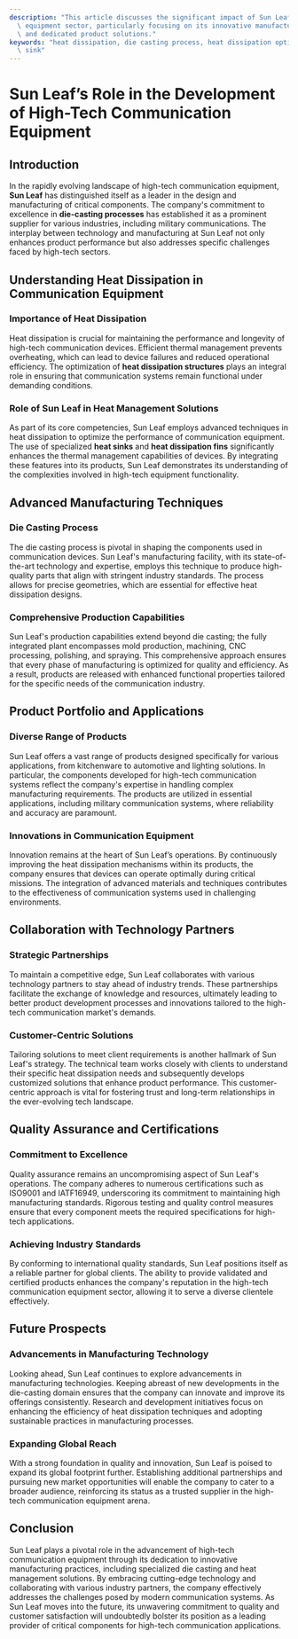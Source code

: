 ```yaml
---
description: "This article discusses the significant impact of Sun Leaf in the high-tech communication\
  \ equipment sector, particularly focusing on its innovative manufacturing processes\
  \ and dedicated product solutions."
keywords: "heat dissipation, die casting process, heat dissipation optimization design, heat\
  \ sink"
---
```

# Sun Leaf’s Role in the Development of High-Tech Communication Equipment

## Introduction

In the rapidly evolving landscape of high-tech communication equipment, **Sun Leaf** has distinguished itself as a leader in the design and manufacturing of critical components. The company's commitment to excellence in **die-casting processes** has established it as a prominent supplier for various industries, including military communications. The interplay between technology and manufacturing at Sun Leaf not only enhances product performance but also addresses specific challenges faced by high-tech sectors.

## Understanding Heat Dissipation in Communication Equipment

### Importance of Heat Dissipation

Heat dissipation is crucial for maintaining the performance and longevity of high-tech communication devices. Efficient thermal management prevents overheating, which can lead to device failures and reduced operational efficiency. The optimization of **heat dissipation structures** plays an integral role in ensuring that communication systems remain functional under demanding conditions.

### Role of Sun Leaf in Heat Management Solutions

As part of its core competencies, Sun Leaf employs advanced techniques in heat dissipation to optimize the performance of communication equipment. The use of specialized **heat sinks** and **heat dissipation fins** significantly enhances the thermal management capabilities of devices. By integrating these features into its products, Sun Leaf demonstrates its understanding of the complexities involved in high-tech equipment functionality.

## Advanced Manufacturing Techniques

### Die Casting Process

The die casting process is pivotal in shaping the components used in communication devices. Sun Leaf's manufacturing facility, with its state-of-the-art technology and expertise, employs this technique to produce high-quality parts that align with stringent industry standards. The process allows for precise geometries, which are essential for effective heat dissipation designs.

### Comprehensive Production Capabilities

Sun Leaf's production capabilities extend beyond die casting; the fully integrated plant encompasses mold production, machining, CNC processing, polishing, and spraying. This comprehensive approach ensures that every phase of manufacturing is optimized for quality and efficiency. As a result, products are released with enhanced functional properties tailored for the specific needs of the communication industry.

## Product Portfolio and Applications

### Diverse Range of Products

Sun Leaf offers a vast range of products designed specifically for various applications, from kitchenware to automotive and lighting solutions. In particular, the components developed for high-tech communication systems reflect the company's expertise in handling complex manufacturing requirements. The products are utilized in essential applications, including military communication systems, where reliability and accuracy are paramount.

### Innovations in Communication Equipment

Innovation remains at the heart of Sun Leaf’s operations. By continuously improving the heat dissipation mechanisms within its products, the company ensures that devices can operate optimally during critical missions. The integration of advanced materials and techniques contributes to the effectiveness of communication systems used in challenging environments.

## Collaboration with Technology Partners

### Strategic Partnerships

To maintain a competitive edge, Sun Leaf collaborates with various technology partners to stay ahead of industry trends. These partnerships facilitate the exchange of knowledge and resources, ultimately leading to better product development processes and innovations tailored to the high-tech communication market's demands.

### Customer-Centric Solutions

Tailoring solutions to meet client requirements is another hallmark of Sun Leaf's strategy. The technical team works closely with clients to understand their specific heat dissipation needs and subsequently develops customized solutions that enhance product performance. This customer-centric approach is vital for fostering trust and long-term relationships in the ever-evolving tech landscape.

## Quality Assurance and Certifications

### Commitment to Excellence

Quality assurance remains an uncompromising aspect of Sun Leaf's operations. The company adheres to numerous certifications such as ISO9001 and IATF16949, underscoring its commitment to maintaining high manufacturing standards. Rigorous testing and quality control measures ensure that every component meets the required specifications for high-tech applications.

### Achieving Industry Standards

By conforming to international quality standards, Sun Leaf positions itself as a reliable partner for global clients. The ability to provide validated and certified products enhances the company's reputation in the high-tech communication equipment sector, allowing it to serve a diverse clientele effectively.

## Future Prospects

### Advancements in Manufacturing Technology

Looking ahead, Sun Leaf continues to explore advancements in manufacturing technologies. Keeping abreast of new developments in the die-casting domain ensures that the company can innovate and improve its offerings consistently. Research and development initiatives focus on enhancing the efficiency of heat dissipation techniques and adopting sustainable practices in manufacturing processes.

### Expanding Global Reach

With a strong foundation in quality and innovation, Sun Leaf is poised to expand its global footprint further. Establishing additional partnerships and pursuing new market opportunities will enable the company to cater to a broader audience, reinforcing its status as a trusted supplier in the high-tech communication equipment arena.

## Conclusion

Sun Leaf plays a pivotal role in the advancement of high-tech communication equipment through its dedication to innovative manufacturing practices, including specialized die casting and heat management solutions. By embracing cutting-edge technology and collaborating with various industry partners, the company effectively addresses the challenges posed by modern communication systems. As Sun Leaf moves into the future, its unwavering commitment to quality and customer satisfaction will undoubtedly bolster its position as a leading provider of critical components for high-tech communication applications.
